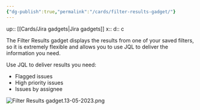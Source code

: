 ```yaml
---
{"dg-publish":true,"permalink":"/cards/filter-results-gadget/"}
---
```


up::  [[Cards/Jira gadgets\|Jira gadgets]]
x:: 
d:: c

The Filter Results gadget displays the results from one of your saved filters, so it is extremely flexible and allows you to use JQL to deliver the information you need.

Use JQL to deliver results you need:

-   Flagged issues
-   High priority issues
-   Issues by assignee

![Filter Results gadget.13-05-2023.png](/img/user/Extras/Images/Filter%20Results%20gadget.13-05-2023.png)
